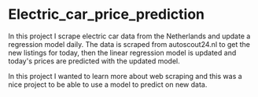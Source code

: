 # Electric_car_price_prediction
In this project I scrape electric car data from the Netherlands and update a regression model daily. The data is scraped from autoscout24.nl to get the new listings for today, then the linear regression model is updated and today's prices are predicted with the updated model.

In this project I wanted to learn more about web scraping and this was a nice project to be able to use a model to predict on new data.
